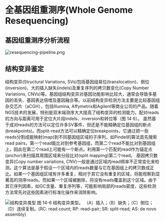 # 全基因组重测序(Whole Genome Resequencing)

## 基因组重测序分析流程
![resequencing-pipeline.png](http://www.ligene.cn/images/book/resequencing-pipeline.png)

## 结构变异鉴定
结构变异(Structural Variations, SVs)包括基因组易位(translocation)、倒位(inversion)、大的插入缺失(indels)及重复序列的拷贝数变化(Copy Number Variations, CNVs)等。基因组结构变异对基因功能影响比较大，通常会导致多基因的丢失、基因表达倍增及基因融合等。以前结构变异检测方法主要是比较基因组杂交芯片（aCGH），包括Illumina, Affymetrix和Agilent等商业公司的产品。随着NGS技术的发展，特别是双末端测序大大提高了结构变异的检测能力。配对reads的方向与距离可用于定位大片段indels、inversion和转位等（图 14 6）。
虽然基于成对reads的方法可以定位许多SV事件，但还是不能精确定位基因组的断点(breakpoints)。而split-read方法可以精确定位breakpoints，它通过把一些reads分割成能映射(map)到不同基因组区域的子序列，如Pindel的算法首先搜索read pairs，第一个read能比对到参考基因组，而第二个read不能比对到基因组上，因此在第二个read上可能有一个断点。利用第一个匹配的read作为锚定点(anchor)来扫描其周围区域来分段比对(split mapping)第二个read。
基因拷贝数变异(Copy number variations, CNV)一般是通过区域内read频率不正常变化来检测。这个算法是基于假设一个区域内的reads数量与它在基因组上的拷贝数成正比。如果一个基因组区域有许多重复，相对于其它没有重复的区域，将能观察到显著高的测序reads。而如果一个区域被删除，将没有reads覆盖到这个区域。由于其它序列因素，如GC含量、重复序列等，可能影响局部的reads密度，这些检测方法常先对这些因素进行标准化操作来消除影响。

![结构变异类型](http://www.ligene.cn/images/book/fig14-6.png)
图 14-6 结构变异类型。
（A）插入；（B）缺失；（C）倒位；（D）连续复制。(RC: read count; RP: read-pair; SR: split-read; AS: de novo assembly)
